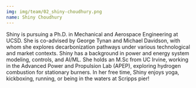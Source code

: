 ```yaml
---
img: img/team/02_shiny-choudhury.png
name: Shiny Choudhury
---
```



Shiny is pursuing a Ph.D. in Mechanical and Aerospace Engineering at UCSD. She is co-advised by George Tynan and Michael Davidson, with whom she explores decarbonization pathways under various technological and market contexts. Shiny has a background in power and energy system modeling, controls, and AI/ML. She holds an M.Sc from UC Irvine, working in the Advanced Power and Propulsion Lab (APEP), exploring hydrogen combustion for stationary burners. In her free time, Shiny enjoys yoga, kickboxing, running, or being in the waters at Scripps pier!


